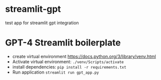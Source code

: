 # streamlit-gpt
test app for streamlit gpt integration

# GPT-4 Streamlit boilerplate

- create virtual environment https://docs.python.org/3/library/venv.html
- Activate virtual environment: `./venv/Scripts/activate`
- install dependencies: `pip install -r requirements.txt`
- Run application `streamlit run gpt_app.py`
